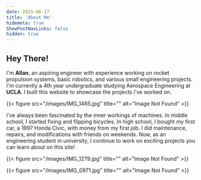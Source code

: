 ```yaml
---
date: 2025-06-17
title: 'About Me'
hidemeta: true
ShowPostNavLinks: false
hidden: true
---
```



## Hey There!

I'm **Allan**, an aspiring engineer with experience working on rocket propulsion systems, basic robotics, and various small engineering projects. I'm currently a 4th year undergraduate studying Aerospace Engineering at **UCLA**. I built this website to showcase the projects i've worked on.


{{< figure src="/images/IMG_1465.jpg" title="" alt="Image Not Found" >}}

I've always been fascinated by the inner workings of machines. 
In middle school, I started fixing and flipping bicycles. 
In high school, I bought my first car, a 1997 Honda Civic, with money from my first job. 
I did maintenance, repairs, and modifications with friends on weekends. 
Now, as an engineering student in university, I continue to work on exciting projects you can learn about on this site!

{{< figure src="/images/IMG_1279.jpg" title="" alt="Image Not Found" >}}

{{< figure src="/images/IMG_0971.jpg" title="" alt="Image Not Found" >}}
